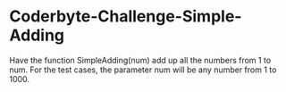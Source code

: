 # Coderbyte-Challenge-Simple-Adding
Have the function SimpleAdding(num) add up all the numbers from 1 to num. For the test cases, the parameter num will be any number from 1 to 1000. 
